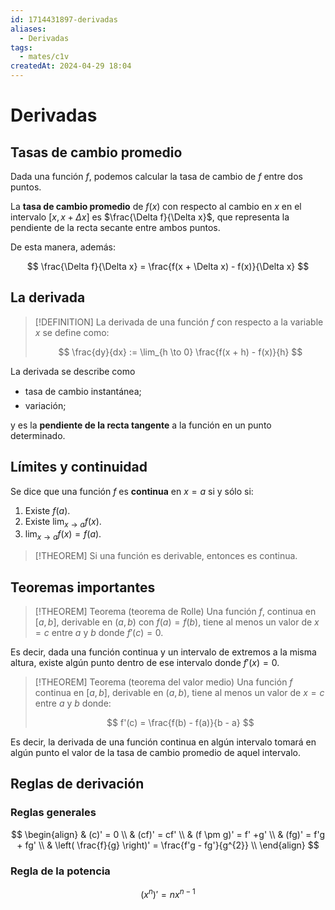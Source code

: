 ```yaml
---
id: 1714431897-derivadas
aliases:
  - Derivadas
tags:
  - mates/c1v
createdAt: 2024-04-29 18:04
---
```


# Derivadas

## Tasas de cambio promedio

Dada una función $f$, podemos calcular la tasa de cambio de $f$ entre dos puntos.

La **tasa de cambio promedio** de $f(x)$ con respecto al cambio en $x$ en el intervalo $[x, x + \Delta x]$ es $\frac{\Delta f}{\Delta x}$, que representa la pendiente de la recta secante entre ambos puntos.

De esta manera, además:

$$
\frac{\Delta f}{\Delta x} = \frac{f(x + \Delta x) - f(x)}{\Delta x}
$$

## La derivada

> [!DEFINITION]
> La derivada de una función $f$ con respecto a la variable $x$ se define como:
> 
> $$
> \frac{dy}{dx} := \lim_{h \to 0} \frac{f(x + h) - f(x)}{h}
> $$

La derivada se describe como

- tasa de cambio instantánea;
- variación;

y es la **pendiente de la recta tangente** a la función en un punto determinado.

## Límites y continuidad

Se dice que una función $f$ es **continua** en $x = a$ si y sólo si:

1. Existe $f(a)$.
2. Existe $\lim_{x \to a} f(x)$.
3. $\lim_{x \to a} f(x) = f(a)$.

> [!THEOREM]
> Si una función es derivable, entonces es continua.

## Teoremas importantes

> [!THEOREM] Teorema (teorema de Rolle)
> Una función $f$, continua en $[a, b]$, derivable en $(a, b)$ con $f(a) = f(b)$, tiene al menos un valor de $x = c$ entre $a$ y $b$ donde $f'(c) = 0$.

Es decir, dada una función continua y un intervalo de extremos a la misma altura, existe algún punto dentro de ese intervalo donde $f'(x) = 0$.

> [!THEOREM] Teorema (teorema del valor medio)
> Una función $f$ continua en $[a, b]$, derivable en $(a, b)$, tiene al menos un valor de $x = c$ entre $a$ y $b$ donde:
> 
> $$
> f'(c) = \frac{f(b) - f(a)}{b - a}
> $$

Es decir, la derivada de una función continua en algún intervalo tomará en algún punto el valor de la tasa de cambio promedio de aquel intervalo.

## Reglas de derivación

### Reglas generales

$$
\begin{align}
& (c)' = 0 \\
& (cf)' = cf' \\
& (f \pm g)' = f' +g' \\
& (fg)' = f'g + fg' \\
& \left( \frac{f}{g} \right)' = \frac{f'g - fg'}{g^{2}} \\
\end{align}
$$

### Regla de la potencia

$$
(x^{n})' = nx^{n-1}
$$

